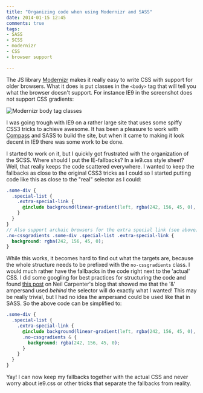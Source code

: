 ```yaml
---
title: "Organizing code when using Modernizr and SASS"
date: 2014-01-15 12:45
comments: true
tags:
- SASS
- SCSS
- modernizr
- CSS
- browser support

---
```

The JS library [Modernizr](http://modernizr.com) makes it really easy to write CSS with support for older browsers. What it does is put classes in the `<body>` tag that will tell you what the browser doesn't support. For instance IE9 in the screenshot does not support CSS gradients:

![Modernizr body tag classes](/img/modernizr_body_tag_classes.png)

I was going trough with IE9 on a rather large site that uses some spiffy CSS3 tricks to achieve awesome. It has been a pleasure to work with [Compass](http://compass-style.org/) and SASS to build the site, but when it came to making it look decent in IE9 there was some work to be done.

I started to work on it, but I quickly got frustrated with the organization of the SCSS. Where should I put the IE-fallbacks? In a ie9.css style sheet? Well, that really keeps the code scattered everywhere. I wanted to keep the fallbacks as close to the original CSS3 tricks as I could so I started putting code like this as close to the "real" selector as I could:
``` scss
.some-div {
  .special-list {
    .extra-special-link {
      @include background(linear-gradient(left, rgba(242, 156, 45, 0), rgba(242, 156, 45, 1) 30%, rgba(242, 156, 45, 1) 70%, rgba(242, 156, 45, 0));
    }
  }
}
// Also support archaic browsers for the extra special link (see above).
.no-cssgradients .some-div .special-list .extra-special-link {
  background: rgba(242, 156, 45, 0);
}
```
While this works, it becomes hard to find out what the targets are, because the whole structure needs to be prefixed with the `no-cssgradients` class. I would much rather have the fallbacks in the code right next to the 'actual' CSS. I did some googling for best practices for structuring the code and found [this post](http://neilcarpenter.com/2013/05/graceful-degradation-workflow-using-feature-detection-and-css-preprocessors/) on Neil Carpenter's blog that showed me that the '&' ampersand used _behind_ the selector will do exactly what I wanted! This may be really trivial, but I had no idea the ampersand could be used like that in SASS. So the above code can be simplified to:
``` scss
.some-div {
  .special-list {
    .extra-special-link {
      @include background(linear-gradient(left, rgba(242, 156, 45, 0), rgba(242, 156, 45, 1) 30%, rgba(242, 156, 45, 1) 70%, rgba(242, 156, 45, 0));
      .no-cssgradients & {
        background: rgba(242, 156, 45, 0);
      }
    }
  }
}
```
Yay! I can now keep my fallbacks together with the actual CSS and never worry about ie9.css or other tricks that separate the fallbacks from reality.


